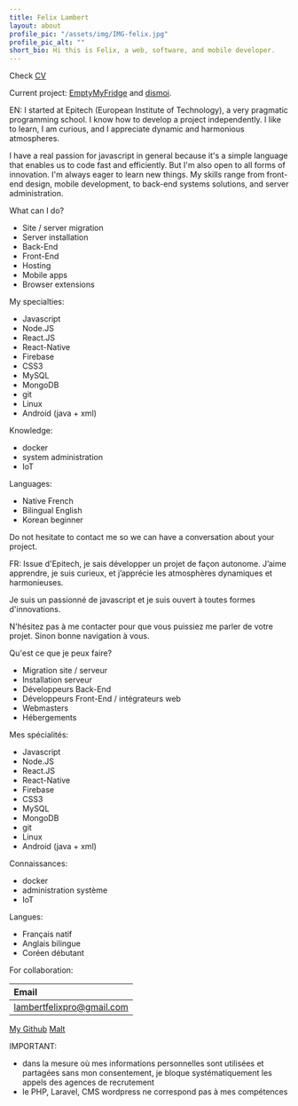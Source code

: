 ```yaml
---
title: Felix Lambert
layout: about
profile_pic: "/assets/img/IMG-felix.jpg"
profile_pic_alt: ""
short_bio: Hi this is Felix, a web, software, and mobile developer.
---
```


Check [CV](https://github.com/felix-lambert/felix-lambert.github.io/blob/master/download/Felix's_CV.pdf)

Current project: [EmptyMyFridge](https://www.emptymyfridge.com/) and [dismoi](https://www.dismoi.io/).

EN: I started at Epitech (European Institute of Technology), a very pragmatic programming school. I know how to develop a project independently. I like to learn, I am curious, and I appreciate dynamic and harmonious atmospheres.

I have a real passion for javascript in general because it's a simple language that enables us to code fast and efficiently. But I'm also open to all forms of innovation. I'm always eager to learn new things. My skills range from front-end design, mobile development, to back-end systems solutions, and server administration.

What can I do?

- Site / server migration
- Server installation
- Back-End
- Front-End
- Hosting
- Mobile apps
- Browser extensions

My specialties:

- Javascript
- Node.JS
- React.JS
- React-Native
- Firebase
- CSS3
- MySQL
- MongoDB
- git
- Linux
- Android (java + xml)

Knowledge:

- docker
- system administration
- IoT

Languages:

- Native French
- Bilingual English
- Korean beginner

Do not hesitate to contact me so we can have a conversation about your project.

FR: Issue d'Epitech, je sais développer un projet de façon autonome. J’aime apprendre, je suis curieux, et j’apprécie les atmosphères dynamiques et harmonieuses.

Je suis un passionné de javascript et je suis ouvert à toutes formes d'innovations.

N'hésitez pas à me contacter pour que vous puissiez me parler de votre projet. Sinon bonne navigation à vous.

Qu'est ce que je peux faire?

- Migration site / serveur
- Installation serveur
- Développeurs Back-End
- Développeurs Front-End / intégrateurs web
- Webmasters
- Hébergements

Mes spécialités:

- Javascript
- Node.JS
- React.JS
- React-Native
- Firebase
- CSS3
- MySQL
- MongoDB
- git
- Linux
- Android (java + xml)

Connaissances:

- docker
- administration système
- IoT

Langues:

- Français natif
- Anglais bilingue
- Coréen débutant

For collaboration:

| Email                     |
| :------------------------ |
| lambertfelixpro@gmail.com |

[My Github](http://github.com/felix-lambert)
[Malt](https://www.malt.fr/profile/felixlambert1)

IMPORTANT:

- dans la mesure où mes informations personnelles sont utilisées et partagées sans mon consentement, je bloque systématiquement les appels des agences de recrutement
- le PHP, Laravel, CMS wordpress ne correspond pas à mes compétences
